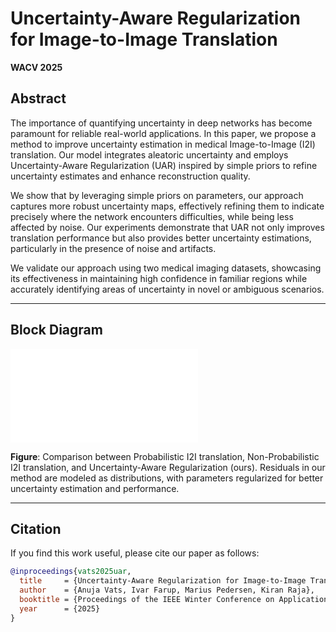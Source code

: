 # Uncertainty-Aware Regularization for Image-to-Image Translation  
**WACV 2025**

## Abstract

The importance of quantifying uncertainty in deep networks has become paramount for reliable real-world applications. In this paper, we propose a method to improve uncertainty estimation in medical Image-to-Image (I2I) translation. Our model integrates aleatoric uncertainty and employs Uncertainty-Aware Regularization (UAR) inspired by simple priors to refine uncertainty estimates and enhance reconstruction quality. 

We show that by leveraging simple priors on parameters, our approach captures more robust uncertainty maps, effectively refining them to indicate precisely where the network encounters difficulties, while being less affected by noise. Our experiments demonstrate that UAR not only improves translation performance but also provides better uncertainty estimations, particularly in the presence of noise and artifacts. 

We validate our approach using two medical imaging datasets, showcasing its effectiveness in maintaining high confidence in familiar regions while accurately identifying areas of uncertainty in novel or ambiguous scenarios.

---

## Block Diagram

![Block Diagram](blockdiag%20(1).pdf)

**Figure**: Comparison between Probabilistic I2I translation, Non-Probabilistic I2I translation, and Uncertainty-Aware Regularization (ours). Residuals in our method are modeled as distributions, with parameters regularized for better uncertainty estimation and performance.

---

## Citation

If you find this work useful, please cite our paper as follows:

```bibtex
@inproceedings{vats2025uar,
  title     = {Uncertainty-Aware Regularization for Image-to-Image Translation},
  author    = {Anuja Vats, Ivar Farup, Marius Pedersen, Kiran Raja},
  booktitle = {Proceedings of the IEEE Winter Conference on Applications of Computer Vision (WACV)},
  year      = {2025}
}
